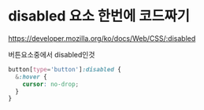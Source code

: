 # disabled 요소 한번에 코드짜기

https://developer.mozilla.org/ko/docs/Web/CSS/:disabled

버튼요소중에서 disabled인것
```css
button[type='button']:disabled {
  &:hover {
    cursor: no-drop;
  }
}

```
